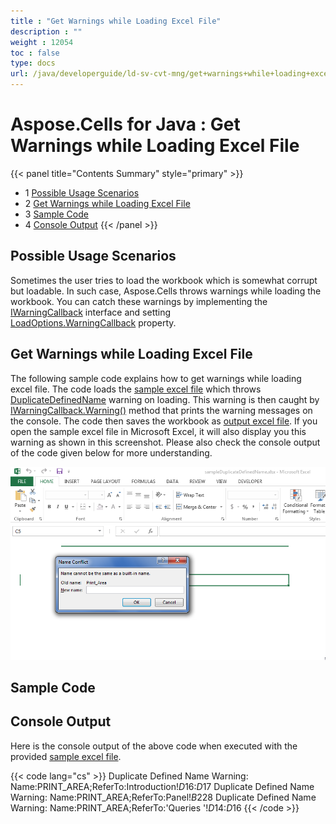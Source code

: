 ```yaml
---
title : "Get Warnings while Loading Excel File" 
description : "" 
weight : 12054 
toc : false
type: docs
url: /java/developerguide/ld-sv-cvt-mng/get+warnings+while+loading+excel+file/
---
```


# Aspose.Cells for Java : Get Warnings while Loading Excel File


{{< panel title="Contents Summary" style="primary" >}}
*   1 [Possible Usage Scenarios](#possible-usage-scenarios)
*   2 [Get Warnings while Loading Excel File](#get-warnings-while-loading-excel-file)
*   3 [Sample Code](#sample-code)
*   4 [Console Output](#console-output)
{{< /panel >}}
## Possible Usage Scenarios

Sometimes the user tries to load the workbook which is somewhat corrupt but loadable. In such case, Aspose.Cells throws warnings while loading the workbook. You can catch these warnings by implementing the [IWarningCallback](https://apireference.aspose.com/java/cells/com.aspose.cells/IWarningCallback) interface and setting [LoadOptions.WarningCallback](https://apireference.aspose.com/java/cells/com.aspose.cells/loadoptions#WarningCallback) property.

## Get Warnings while Loading Excel File

The following sample code explains how to get warnings while loading excel file. The code loads the [sample excel file](https://docs2.aspose.com/cells/java/attachments/25002833/25395234.xlsx) which throws [DuplicateDefinedName](https://apireference.aspose.com/java/cells/com.aspose.cells/warningtype#DUPLICATE_DEFINED_NAME) warning on loading. This warning is then caught by [IWarningCallback.Warning()](https://apireference.aspose.com/java/cells/com.aspose.cells/iwarningcallback#warning(com.aspose.cells.WarningInfo)) method that prints the warning messages on the console. The code then saves the workbook as [output excel file](https://docs2.aspose.com/cells/java/attachments/25002833/25395233.xlsx). If you open the sample excel file in Microsoft Excel, it will also display you this warning as shown in this screenshot. Please also check the console output of the code given below for more understanding.

![image](25395232.png)

## Sample Code

## Console Output

Here is the console output of the above code when executed with the provided [sample excel file](https://docs2.aspose.com/cells/java/attachments/25002833/25395234.xlsx).

{{< code lang="cs" >}}
Duplicate Defined Name Warning: Name:PRINT_AREA;ReferTo:Introduction!$D$16:$D$17
Duplicate Defined Name Warning: Name:PRINT_AREA;ReferTo:Panel!$B$228
Duplicate Defined Name Warning: Name:PRINT_AREA;ReferTo:'Queries '!$D$14:$D$16
{{< /code >}}

